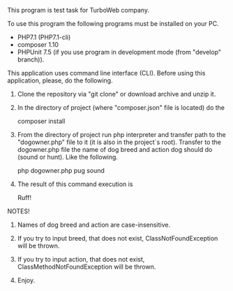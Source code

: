 This program is test task for TurboWeb company.

To use this program the following programs must be installed on your PC.

 - PHP7.1 (PHP7.1-cli)
 - composer 1.10
 - PHPUnit 7.5 (if you use program in development mode (from "develop"
   branch)).

This application uses command line interface (CLI). Before using this
application, please, do the following.

1. Clone the repository via "git clone" or download archive and unzip it.
2. In the directory of project (where "composer.json" file is located)
   do the


    composer install

3. From the directory of project run php interpreter and transfer
   path to the "dogowner.php" file to it (it is also in the project`s
   root). Transfer to the dogowner.php file the name of dog breed and
   action dog should do (sound or hunt). Like the following.


    php dogowner.php pug sound

4. The result of this command execution is


    Ruff!

NOTES!
 1. Names of dog breed and action are case-insensitive.
 2. If you try to input breed, that does not exist,
    ClassNotFoundException will be thrown.
 3. If you try to input action, that does not exist,
    ClassMethodNotFoundException will be thrown.

5. Enjoy.